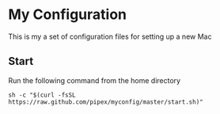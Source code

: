 # My Configuration

This is my a set of configuration files for setting up a new Mac

## Start

Run the following command from the home directory
```
sh -c "$(curl -fsSL https://raw.github.com/pipex/myconfig/master/start.sh)"
```
